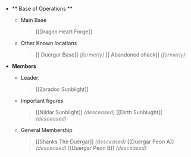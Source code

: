 - ** Base of Operations **
	- Main Base
		> [[Dragon Heart Forge]]
	
	- Other Known locations
		> [[ Duergar Base]] <font color="#7f7f7f">*(formerly)*</font>
		> [[ Abandoned shack]] <font color="#7f7f7f">*(formerly)*</font>
- **Members**
	- Leader:
		> [[Zaradoc Sunblight]]
		>
		
	- Important figures
		> [[Nildar Sunblight]] <font color="#7f7f7f">*(desceased)*</font>
		> [[Dirth Sunblught]] <font color="#7f7f7f">*(desceased)*</font>
		> 
		
	- General Membership
		> [[Shanks The Duergar]] <font color="#7f7f7f">*(desceased)*</font>
		> [[Duergar Peon A]] <font color="#7f7f7f">*(desceased)*</font>
		> [[Duergar Peon B]] <font color="#7f7f7f">*(desceased)*</font>